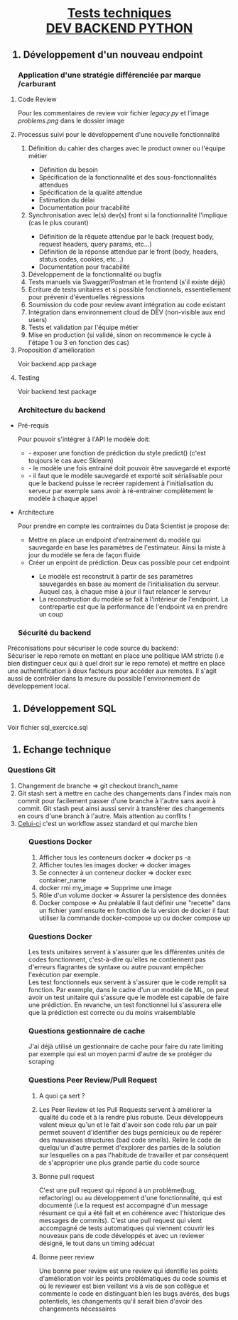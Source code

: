 <h1 style="text-align:center">
    <u>
    Tests techniques<br>
    DEV BACKEND PYTHON
    </u>
</h1>

<h2>
    <ol>
        <li>Développement d'un nouveau endpoint</li>
    </ol>
</h2>

<ol>
    <h3>
        Application d'une stratégie différenciée par marque /carburant
    </h3>
</ol>


<ol>
    <li>Code Review</li>
    <p>Pour les commentaires de review voir fichier <i>legacy.py</i> et l'image <i>problems.png</i> dans le dossier image</p>
    <li>Processus suivi pour le développement d'une nouvelle fonctionnalité</li>
        <ol>
            <li>Définition du cahier des charges avec le product owner ou l'équipe métier</li>
            <ul>
                <li>Définition du besoin</li>
                <li>Spécification de la fonctionnalité et des sous-fonctionnalités attendues</li>
                <li>Spécification de la qualité attendue</li>
                <li>Estimation du délai</li>
                <li>Documentation pour tracabilité</li>
            </ul>
            <li>Synchronisation avec le(s) dev(s) front si la fonctionnalité l'implique (cas le plus courant)</li>
            <ul>
                <li>Définition de la rêquete attendue par le back (request body, request headers, query params, etc...)</li>
                <li>Définition de la réponse attendue par le front (body, headers, status codes, cookies, etc...)</li>
                <li>Documentation pour tracabilité</li>
            </ul>
            <li>Développement de la fonctionnalité ou bugfix</li>
            <li>Tests manuels via Swagger/Postman et le frontend (s'il existe déjà)</li>
            <li>Ecriture de tests unitaires et si possible fonctionnels, essentiellement pour prévenir d'éventuelles régressions</li>
            <li>Soumission du code pour review avant intégration au code existant</li>
            <li>Intégration dans environnement cloud de DEV (non-visible aux end users)</li>
            <li>Tests et validation par l'équipe métier</li>
            <li>Mise en production (si validé, sinon on recommence le cycle à l'étape 1 ou 3 en fonction des cas)</li>
        </ol>
    <li>Proposition d'amélioration</li>
    <p>Voir backend.app package</p>
    <li>Testing</li>
    <p>Voir backend.test package</p>
</ol>

<ol>
    <h3>
        Architecture du backend
    </h3>
</ol>

<ul>
    <li>Pré-requis</li>
    <p>Pour pouvoir s'intégrer à l'API le modèle doit:
        <ul>
            <li>- exposer une fonction de prédiction du style predict() (c'est toujours le cas avec Sklearn)</li>
            <li>- le modèle une fois entrainé doit pouvoir être sauvegardé et exporté</li>
            <li>- il faut que le modèle sauvegardé et exporté soit sérialisable pour que le backend puisse le recréer rapidement à l'initialisation du serveur par exemple sans avoir à ré-entrainer complètement le modèle à chaque appel</li>
        </ul>
    </p>
    <li>Architecture</li>
    <p>Pour prendre en compte les contraintes du Data Scientist je propose de:
        <ul>
            <li>Mettre en place un endpoint d'entrainement du modèle qui sauvegarde en base les paramètres de l'estimateur. Ainsi la miste à jour du modèle se fera de façon fluide</li>
            <li>Créer un enpoint de prédiction. Deux cas possible pour cet endpoint</li>
            <ul>
                <li>Le modèle est reconstruit à partir de ses paramètres sauvegardés en base au moment de l'initialisation du serveur. Auquel cas, à chaque mise à jour il faut relancer le serveur</li>
                <li>La reconstruction du modèle se fait à l'intérieur de l'endpoint. La contrepartie est que la performance de l'endpoint va en prendre un coup</li>
            </ul>
        </ul>
     </p>
</ul>

<ol>
    <h3>
        Sécurité du backend
    </h3>
</ol>
<p>Préconisations pour sécuriser le code source du backend: <br>
Sécuriser le repo remote en mettant en place une politique IAM stricte (i.e bien distinguer ceux qui à quel droit sur le repo remote) et mettre en place une authentification à deux facteurs pour accéder aux remotes.
Il s'agit aussi de contrôler dans la mesure du possible l'environnement de développement local.
</p>

<h2>
    <ol>
        <li>Développement  SQL </p>
</h2>

<p>Voir fichier sql_exercice.sql</p>

<h2>
    <ol>
        <li>Echange technique</li>
    </ol>
</h2>

<h3>Questions Git</h3>
<ol>
    <li>Changement de branche => git checkout branch_name</li>
    <li>Git stash sert à mettre en cache des changements dans l'index mais non commit pour facilement passer d'une branche à l'autre sans avoir à commit. Git stash peut ainsi aussi servir à transférer des changements en cours d'une branch à l'autre. Mais attention au conflits !</li>
    <li><a href="https://mviewerdoc.readthedocs.io/fr/latest/doc_contrib/git.html">Celui-ci</a> c'est un workflow assez standard et qui marche bien</li>
<ol>

<h3>Questions Docker</h3>
<ol>
    <li>Afficher tous les conteneurs docker => docker ps -a</li>
    <li>Afficher toutes les images docker => docker images</li>
    <li>Se connecter à un conteneur docker => docker exec container_name</li>
    <li>docker rmi my_image => Supprime une image</li>
    <li>Rôle d'un volume docker => Assurer la persistence des données</li>
    <li>Docker compose => Au préalable il faut définir une "recette" dans un fichier yaml ensuite en fonction de la version de docker il faut utiliser la commande docker-compose up ou docker compose up</li>
</ol>

<h3>Questions Docker</h3>
<p>Les tests unitaires servent à s'assurer que les différentes unités de codes fonctionnent, c'est-à-dire qu'elles ne contiennent pas d'erreurs flagrantes de syntaxe ou autre pouvant empêcher l'exécution par exemple. <br>
Les test fonctionnels eux servent à s'assurer que le code remplit sa fonction. Par exemple, dans le cadre d'un un modèle de ML, on peut avoir un test unitaire qui s'assure que le modèle est capable de faire une prédiction. En revanche, un test fonctionnel lui s'assurera elle que la prédiction est correcte ou du moins vraisemblable </p>

<h3>Questions gestionnaire de cache</h3>
<p>J'ai déjà utilisé un gestionnaire de cache pour faire du rate limiting par exemple qui est un moyen parmi d'autre de se protéger du scraping</p>

<h3>Questions Peer Review/Pull Request</h3>
<ol>
    <li>A quoi ça sert ?<li>
    <p>Les Peer Review et les Pull Requests servent à améliorer la qualité du code et à la rendre plus robuste. Deux développeurs valent mieux qu'un et le fait d'avoir son code relu par un pair permet souvent d'identifier des bugs pernicieux ou de repérer des mauvaises structures (bad code smells). Relire le code de quelqu'un d'autre permet d'explorer des parties de la solution sur lesquelles on a pas l'habitude de travailler et par conséquent de s'approprier une plus grande partie du code source</p>
    <li>Bonne pull request</li>
    <p>C'est une pull request qui répond à un problème(bug, refactoring) ou au développement d'une fonctionnalité, qui est documenté (i.e la request est accompagné d'un message résumant ce qui a été fait et en cohérence avec l'historique des messages de commits). C'est une pull request qui vient accompagné de tests automatiques qui viennent couvrir les nouveaux pans de code développés et avec un reviewer désigné, le tout dans un timing adécuat</p>
    <li>Bonne peer review</li>
    <p>Une bonne peer review est une review qui identifie les points d'amélioration voir les points problématiques du code soumis et où le reviewer est bien veillant vis à vis de son collègue et commente le code en distinguant bien les bugs avérés, des bugs potentiels, les changements qu'il serait bien d'avoir des changements nécessaires </p>
</ol>
